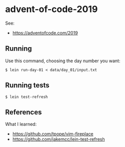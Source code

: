 # advent-of-code-2019

See:

- <https://adventofcode.com/2019>

## Running

Use this command, choosing the day number you want:

    $ lein run-day-01 < data/day_01/input.txt

## Running tests

    $ lein test-refresh

## References

What I learned:

- <https://github.com/tpope/vim-fireplace>
- <https://github.com/jakemcc/lein-test-refresh>
